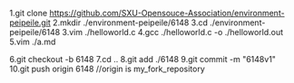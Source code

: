 1.git clone https://github.com/SXU-Opensouce-Association/environment-peipeile.git
2.mkdir ./environment-peipeile/6148
3.cd ./environment-peipeile/6148
3.vim ./helloworld.c
4.gcc ./helloworld.c -o ./helloworld.out
5.vim ./a.md




6.git checkout -b 6148
7.cd ..
8.git add ./6148
9.git commit -m "6148v1"
10.git push origin 6148 //origin is my_fork_repository
